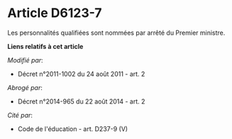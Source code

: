 # Article D6123-7

Les personnalités qualifiées sont nommées par arrêté du Premier ministre.

**Liens relatifs à cet article**

_Modifié par_:

  - Décret n°2011-1002 du 24 août 2011 - art. 2

_Abrogé par_:

  - Décret n°2014-965 du 22 août 2014 - art. 2

_Cité par_:

  - Code de l'éducation - art. D237-9 (V)

